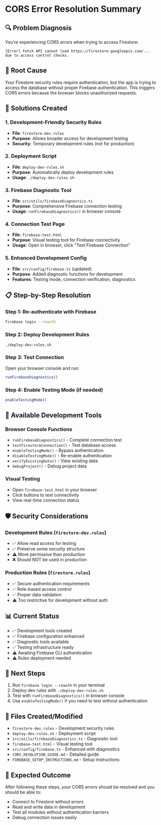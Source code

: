 # CORS Error Resolution Summary

## 🔍 Problem Diagnosis
You're experiencing CORS errors when trying to access Firestore:
```
[Error] Fetch API cannot load https://firestore.googleapis.com/...
due to access control checks.
```

## 🎯 Root Cause
Your Firestore security rules require authentication, but the app is trying to access the database without proper Firebase authentication. This triggers CORS errors because the browser blocks unauthorized requests.

## 🚀 Solutions Created

### 1. Development-Friendly Security Rules
- **File**: `firestore-dev.rules`
- **Purpose**: Allows broader access for development testing
- **Security**: Temporary development rules (not for production)

### 2. Deployment Script
- **File**: `deploy-dev-rules.sh`
- **Purpose**: Automatically deploy development rules
- **Usage**: `./deploy-dev-rules.sh`

### 3. Firebase Diagnostic Tool
- **File**: `src/utils/firebaseDiagnostics.ts`
- **Purpose**: Comprehensive Firebase connection testing
- **Usage**: `runFirebaseDiagnostics()` in browser console

### 4. Connection Test Page
- **File**: `firebase-test.html`
- **Purpose**: Visual testing tool for Firebase connectivity
- **Usage**: Open in browser, click "Test Firebase Connection"

### 5. Enhanced Development Config
- **File**: `src/config/firebase.ts` (updated)
- **Purpose**: Added diagnostic functions for development
- **Features**: Testing mode, connection verification, diagnostics

## 📋 Step-by-Step Resolution

### Step 1: Re-authenticate with Firebase
```bash
firebase login --reauth
```

### Step 2: Deploy Development Rules
```bash
./deploy-dev-rules.sh
```

### Step 3: Test Connection
Open your browser console and run:
```javascript
runFirebaseDiagnostics()
```

### Step 4: Enable Testing Mode (if needed)
```javascript
enableTestingMode()
```

## 🔧 Available Development Tools

### Browser Console Functions
- `runFirebaseDiagnostics()` - Complete connection test
- `testFirestoreConnection()` - Test database access
- `enableTestingMode()` - Bypass authentication
- `disableTestingMode()` - Re-enable authentication
- `verifyExistingData()` - View existing data
- `debugProject()` - Debug project data

### Visual Testing
- Open `firebase-test.html` in your browser
- Click buttons to test connectivity
- View real-time connection status

## 🛡️ Security Considerations

### Development Rules (`firestore-dev.rules`)
- ✅ Allow read access for testing
- ✅ Preserve some security structure
- ⚠️ More permissive than production
- ❌ Should NOT be used in production

### Production Rules (`firestore.rules`)
- ✅ Secure authentication requirements
- ✅ Role-based access control
- ✅ Proper data validation
- ⚠️ Too restrictive for development without auth

## 📊 Current Status
- ✅ Development tools created
- ✅ Firebase configuration enhanced
- ✅ Diagnostic tools available
- ✅ Testing infrastructure ready
- ⚠️ Awaiting Firebase CLI authentication
- ⚠️ Rules deployment needed

## 🔄 Next Steps
1. Run `firebase login --reauth` in your terminal
2. Deploy dev rules with `./deploy-dev-rules.sh`
3. Test with `runFirebaseDiagnostics()` in browser console
4. Use `enableTestingMode()` if you need to test without authentication

## 📁 Files Created/Modified
- `firestore-dev.rules` - Development security rules
- `deploy-dev-rules.sh` - Deployment script
- `src/utils/firebaseDiagnostics.ts` - Diagnostic tool
- `firebase-test.html` - Visual testing tool
- `src/config/firebase.ts` - Enhanced with diagnostics
- `CORS_RESOLUTION_GUIDE.md` - Detailed guide
- `FIREBASE_SETUP_INSTRUCTIONS.md` - Setup instructions

## 🎉 Expected Outcome
After following these steps, your CORS errors should be resolved and you should be able to:
- Connect to Firestore without errors
- Read and write data in development
- Test all modules without authentication barriers
- Debug connection issues easily
